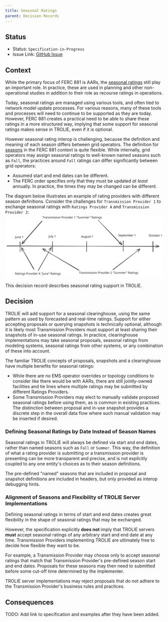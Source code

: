 ```yaml
---
title: Seasonal Ratings
parent: Decision Records
---
```


## Status

* Status: `Specification-in-Progress`
* Issue Link: [GitHub Issue](https://github.com/trolie/spec/issues/14)

## Context

While the primary focus of FERC 881 is AARs, the [seasonal ratings](../concepts.md#seasonal-ratings) 
still play an important role.  In practice, these are used in planning and other non-operational studies
in addition to their role as recourse ratings in operations.  

Today, seasonal ratings are managed using various tools, and often tied to network model update processes.  For various
reasons, many of these tools and processes will need to continue to be supported as they are today.  However, 
FERC 881 creates a practical need to be able to share these ratings in a more structured way, implying that
some support for seasonal ratings makes sense in TROLIE, even if it is optional.  

However seasonal rating interop is challenging, because the definition and meaning of each season differs between grid operators.
The definition for [seasons](../concepts.md#seasons) in the FERC 881 context is quite flexible.  While internally, 
grid operators may assign seasonal ratings to well-known named seasons such as `Fall`, the practices around `Fall` ratings 
can differ significantly between grid operators:

* Assumed start and end dates can be different.
* The FERC order specifies only that they must be updated _at least_ annually.  In practice, the times they may be changed can be different.

The diagram below illustrates an example of rating providers with different season definitions.  Consider the challenges 
for `Transmission Provider 1` to exchange seasonal ratings with `Ratings Provider A` and `Transmission Provider 2`:
![Complex, Interweaving Seasonal Schedules](../images/ComplexSeasonalSchedules.svg)

This decision record describes seasonal rating support in TROLIE.  

## Decision

TROLIE will add support for a seasonal clearinghouse, using the same pattern as used by forecasted and 
real-time ratings.  Support for either accepting proposals or querying snapshots is technically optional, 
although it is likely most Transmission Providers must support at least sharing 
their snapshots of in-use seasonal ratings.  In practice, clearinghouse implementations may take seasonal proposals, 
seasonal ratings from modeling systems, seasonal ratings from other systems, or any combination of these into account.  

The familiar TROLIE concepts of proposals, 
snapshots and a clearinghouse have multiple benefits for seasonal ratings:

* While there are no EMS operator overrides or topology conditions to consider like there would be with AARs, there are still jointly-owned facilities and tie lines where multiple ratings may be submitted by different Ratings Providers.  
* Some Transmission Providers may elect to manually validate proposed seasonal ratings before using them, as is common in existing practices.  The distinction between proposal and in-use snapshot provides a discrete step in the overall data flow where such manual validation may be inserted if desired.  


### Defining Seasonal Ratings by Date Instead of Season Names

Seasonal ratings in TROLIE will always be defined via start and end dates, rather than named seasons such 
as `Fall` or `Summer`.  This way, the definition of what a rating provider is 
submitting or a transmission provider is presenting
can be more transparent and precise, and is not explicitly coupled to any one entity's choices as to their season definitions.  

The pre-defined "named" seasons that are included in proposal and snapshot definitions are included in headers, 
but only provided as interop debugging hints.  

### Alignment of Seasons and Flexibility of TROLIE Server Implementations
Defining seasonal ratings in terms of start and end dates creates great flexibility in the shape of seasonal ratings that may be exchanged.  

However, the specification explicitly **does not** imply that TROLIE servers **must** accept seasonal ratings of any arbitrary start
and end date at any time.  Transmission Providers implementing TROLIE are ultimately free to decide how flexible they want to be.  

For example, a Transmission Provider may choose only to accept seasonal ratings that match that Transmission Provider's pre-defined season
start and end dates.  Proposals for these seasons may then need to submitted before some cut-off time determined by the implementer.  

TROLIE server implementations may reject proposals that do not adhere to the Transmission Provider's business rules and practices.  


## Consequences

TODO: Add link to specification and examples after they have been added.  
